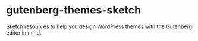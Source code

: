 # gutenberg-themes-sketch
Sketch resources to help you design WordPress themes with the Gutenberg editor in mind. 
